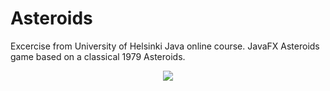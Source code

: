 # Asteroids
Excercise from University of Helsinki Java online course. JavaFX Asteroids game based on a classical 1979 Asteroids.

  <p align="center">
    <img src="https://i.imgur.com/0HImcJc.gif" />
  </p>
